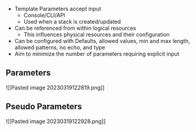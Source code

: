 - Template Parameters accept input
	- Console/CLI/API
	- Used when a stack is created/updated
- Can be referenced from within logical resources
	- This influences physical resources and their configuration
- Can be configured with Defaults, allowed values, min and max length, allowed patterns, no echo, and type
- Aim to minimize the number of parameters requiring explicit input

## Parameters

![[Pasted image 20230319122819.png]]

## Pseudo Parameters

![[Pasted image 20230319122928.png]]